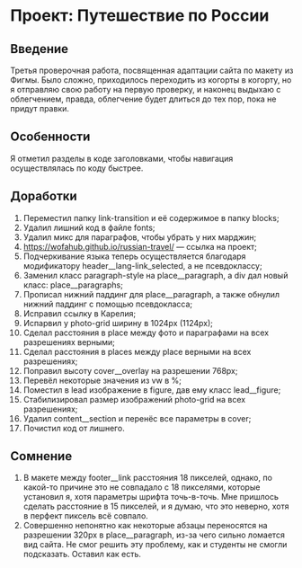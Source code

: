 # Проект: Путешествие по России

## Введение  
Третья проверочная работа, посвященная адаптации сайта по макету из Фигмы. Было сложно, приходилось переходить из когорты в когорту, но я отправляю свою работу на первую проверку, и наконец выдыхаю с облегчением, правда, облегчение будет длиться до тех пор, пока не придут правки.  
## Особенности  
Я отметил разделы в коде заголовками, чтобы навигация осуществлялась по коду быстрее.   
## Доработки  
1. Переместил папку link-transition и её содержимое в папку blocks;  
2. Удалил лишний код в файле fonts;  
3. Удалил микс для параграфов, чтобы убрать у них марджин;  
4. https://wofahub.github.io/russian-travel/ — ссылка на проект;  
5. Подчеркивание языка теперь осуществляется благодаря модификатору header__lang-link_selected, а не псевдоклассу;  
6. Заменил класс paragraph-style на place__paragraph, а div дал новый класс: place__paragraphs;  
7. Прописал нижний паддинг для place__paragraph, а также обнулил нижний паддинг с помощью псевдокласса;  
8. Исправил ссылку в Карелия;  
9. Испарвил у photo-grid ширину в 1024px (1124px);  
10. Сделал расстояния в place между фото и параграфами на всех разрешениях верными;  
11. Сделал расстояния в places между place верными на всех разрешениях;  
12. Поправил высоту cover__overlay на разрешении 768px;  
13. Перевёл некоторые значения из vw в %;  
14. Поместил в lead изображение в figure, дав ему класс lead__figure;  
15. Стабилизировал размер изображений photo-grid на всех разрешениях;  
16. Удалил content__section и перенёс все параметры в cover;  
17. Почистил код от лишнего.  
## Сомнение  
1. В макете между footer__link расстояния 18 пикселей, однако, по какой-то причине это не совпадало с 18 пикселями, которые установил я, хотя параметры шрифта точь-в-точь. Мне пришлось сделать расстояние в 15 пикселей, и я думаю, что это неверно, хотя в перфект пиксель всё совпало.
2. Совершенно непонятно как некоторые абзацы переносятся на разрешении 320px в place__paragraph, из-за чего сильно ломается вид сайта. Не смог решить эту проблему, как и студенты не смогли подсказать. Оставил как есть.